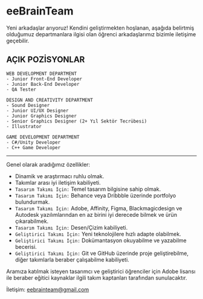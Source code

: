 # **eeBrainTeam**
Yeni arkadaşlar arıyoruz! Kendini geliştirmekten hoşlanan, aşağıda belirtmiş olduğumuz departmanlara ilgisi olan öğrenci arkadaşlarımız bizimle iletişime geçebilir.

## **AÇIK POZİSYONLAR**
```
WEB DEVELOPMENT DEPARTMENT
- Junior Front-End Developer
- Junior Back-End Developer
- QA Tester
```
```
DESIGN AND CREATIVITY DEPARTMENT
- Sound Designer
- Junior UI/UX Designer
- Junior Graphics Designer
- Senior Graphics Designer (2+ Yıl Sektör Tecrübesi)
- Illustrator
```
```
GAME DEVELOPMENT DEPARTMENT
- C#/Unity Developer
- C++ Game Developer
```

---

Genel olarak aradığımız özellikler:
- Dinamik ve araştırmacı ruhlu olmak.
- Takımlar arası iyi iletişim kabiliyeti.
- `Tasarım Takımı İçin:` Temel tasarım bilgisine sahip olmak.
- `Tasarım Takımı İçin:` Behance veya Dribbble üzerinde portfolyo bulundurmak.
- `Tasarım Takımı İçin:` Adobe, Affinity, Figma, Blackmagicdesign ve Autodesk yazılımlarından en az birini iyi derecede bilmek ve ürün çıkarabilmek.
- `Tasarım Takımı İçin:` Desen/Çizim kabiliyeti.
- `Geliştirici Takımı İçin:` Yeni teknolojilere hızlı adapte olabilmek.
- `Geliştirici Takımı İçin:` Dokümantasyon okuyabilme ve yazabilme becerisi.
- `Geliştirici Takımı İçin:` Git ve GitHub üzerinde proje geliştirebilme, diğer takımlarla beraber çalışabilme kabiliyeti.

Aramıza katılmak isteyen tasarımcı ve geliştirici öğrenciler için Adobe lisansı ile beraber eğitici kaynaklar ilgili takım kaptanları tarafından sunulacaktır.

İletişim: eebrainteam@gmail.com
